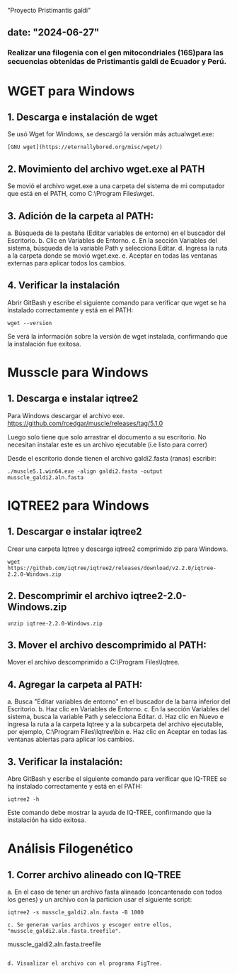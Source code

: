 "Proyecto Pristimantis galdi"

date: "2024-06-27"
---
### Realizar una filogenia con el gen mitocondriales (16S)para las secuencias obtenidas de Pristimantis galdi de Ecuador y Perú.

# **WGET para Windows**

## 1. Descarga e instalación de wget
Se usó Wget for Windows, se descargó la versión más actualwget.exe:

```
[GNU wget](https://eternallybored.org/misc/wget/)
```

## 2. Movimiento del archivo wget.exe al PATH
Se movió el archivo wget.exe a una carpeta del sistema de mi computador que está en el PATH, como C:\Program Files\wget.

## 3. Adición de la carpeta al PATH: 
a. Búsqueda de la pestaña (Editar variables de entorno) en el buscador del Escritorio.
b. Clic en Variables de Entorno.
c. En la sección Variables del sistema, búsqueda de la variable Path y selecciona Editar.
d. Ingresa la ruta a la carpeta donde se movió wget.exe.
e. Aceptar en todas las ventanas externas para aplicar todos los cambios.

## 4. Verificar la instalación 
Abrir GitBash y escribe el siguiente comando para verificar que wget se ha instalado correctamente y está en el PATH:

```
wget --version
```
Se verá la información sobre la versión de wget instalada, confirmando que la instalación fue exitosa.


# **Musscle para Windows**

## 1. Descarga e instalar iqtree2
Para Windows descargar el archivo exe.
https://github.com/rcedgar/muscle/releases/tag/5.1.0

Luego solo tiene que solo arrastrar el documento a su escritorio. No necesitan instalar este es un archivo ejecutable (i.e listo para correr)

Desde el escritorio donde tienen el archivo galdi2.fasta (ranas) escribir:


```
./muscle5.1.win64.exe -align galdi2.fasta -output musscle_galdi2.aln.fasta

```


# **IQTREE2 para Windows**

## 1. Descargar e instalar iqtree2
Crear una carpeta Iqtree y descarga iqtree2 comprimido zip para Windows.

```
wget https://github.com/iqtree/iqtree2/releases/download/v2.2.0/iqtree-2.2.0-Windows.zip
```

## 2. Descomprimir el archivo iqtree2-2.0-Windows.zip

```
unzip iqtree-2.2.0-Windows.zip
```

## 3. Mover el archivo descomprimido al PATH:
Mover el archivo descomprimido a C:\Program Files\Iqtree. 

## 4. Agregar la carpeta al PATH:
a. Busca "Editar variables de entorno" en el buscador de la barra inferior del Escritorio.
b. Haz clic en Variables de Entorno.
c. En la sección Variables del sistema, busca la variable Path y selecciona Editar.
d. Haz clic en Nuevo e ingresa la ruta a la carpeta Iqtree y a la subcarpeta del archivo       ejecutable, por ejemplo, C:\Program Files\Iqtree\bin
e. Haz clic en Aceptar en todas las ventanas abiertas para aplicar los cambios.

## 3. Verificar la instalación:
Abre GitBash y escribe el siguiente comando para verificar que IQ-TREE se ha instalado correctamente y está en el PATH:

```
iqtree2 -h
```
Este comando debe mostrar la ayuda de IQ-TREE, confirmando que la instalación ha sido exitosa.


# **Análisis Filogenético**


## 1. Correr archivo alineado con IQ-TREE

a. En el caso de tener un archivo fasta alineado (concantenado con todos los genes) y un archivo con la particion usar el siguiente script:

```
iqtree2 -s musscle_galdi2.aln.fasta -B 1000
```

```
c. Se generan varios archivos y escoger entre ellos, "musscle_galdi2.aln.fasta.treefile".

```
musscle_galdi2.aln.fasta.treefile
```

d. Visualizar el archivo con el programa FigTree. 
